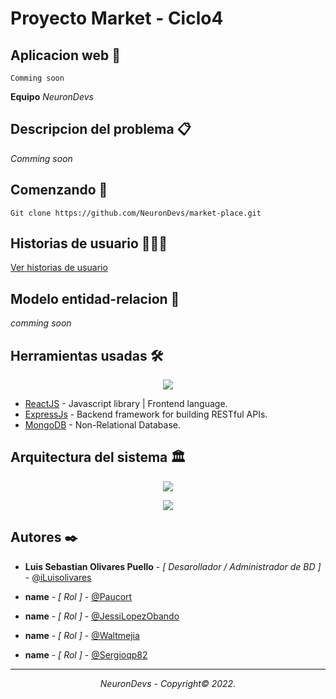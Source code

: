 # Proyecto Market - Ciclo4 

## Aplicacion web 🚀
```
Comming soon
```


<b> Equipo</b> _NeuronDevs_

## Descripcion del problema 📋


_Comming soon_

## Comenzando 🌄
```
Git clone https://github.com/NeuronDevs/market-place.git
```


## Historias de usuario 👨🏻‍💻




<a href='https://drive.google.com/file/d/124ek_O5hvkNkRYA757MvwE0VTTB6yx9q/view?usp=sharing'>Ver historias de usuario</a>




## Modelo entidad-relacion 🧩
_comming soon_

## Herramientas usadas 🛠
<p align="center"> <img  src= "https://i.ibb.co/R34X8k3/image.png"/> </p>

* [ReactJS](https://reactjs.org/) - Javascript library | Frontend language.
* [ExpressJs](https://expressjs.com/) - Backend framework for building RESTful APIs.
* [MongoDB](https://www.mongodb.com/) - Non-Relational Database.


## Arquitectura del sistema 🏛

<p align="center"> <img  src= "https://i.ibb.co/BwPWx4n/image.png"/> </p>
<p align="center"> <img  src= "https://i.ibb.co/bNvyjD2/image.png"/> </p>



## Autores ✒️

* **Luis Sebastian Olivares Puello** - *[ Desarollador / Administrador de BD ]* - [@iLuisolivares](https://github.com/iluisolivares)

* **name** - *[ Rol ]* - [@Paucort](https://github.com/Paucort)

* **name** - *[ Rol ]* - [@JessiLopezObando](https://github.com/JessiLopezObando)

* **name** - *[ Rol ]* - [@Waltmejia](https://github.com/waltmejia)

* **name** - *[ Rol ]* - [@Sergioqp82](https://github.com/sergioqp82)

---

_<p align="center">NeuronDevs - Copyright© 2022.</p>_


